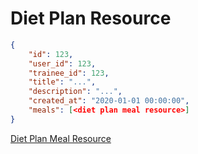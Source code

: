 # Diet Plan Resource


```json
{
    "id": 123,
    "user_id": 123,
    "trainee_id": 123,
    "title": "...",
    "description": "...",
    "created_at": "2020-01-01 00:00:00",
    "meals": [<diet plan meal resource>]
}
```

[Diet Plan Meal Resource](meals/diet_plan_meal_resource.md)
